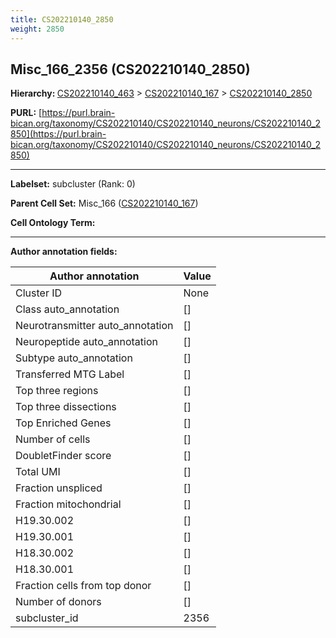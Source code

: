 ```yaml
---
title: CS202210140_2850
weight: 2850
---
```

## Misc_166_2356 (CS202210140_2850)
<b>Hierarchy: </b>
[CS202210140_463](../CS202210140_463) >
[CS202210140_167](../CS202210140_167) >
[CS202210140_2850](../CS202210140_2850)

**PURL:** [https://purl.brain-bican.org/taxonomy/CS202210140/CS202210140_neurons/CS202210140_2850](https://purl.brain-bican.org/taxonomy/CS202210140/CS202210140_neurons/CS202210140_2850)

---


**Labelset:** subcluster (Rank: 0)

**Parent Cell Set:** Misc_166 ([CS202210140_167](../CS202210140_167))



**Cell Ontology Term:** 

[MARKER GENES.]: #


---

[TRANSFERRED ANNOTATIONS.]: #


[AUTHOR ANNOTATION FIELDS.]: #


**Author annotation fields:**

| Author annotation | Value |
|-------------------|-------|
|Cluster ID|None|
|Class auto_annotation|[]|
|Neurotransmitter auto_annotation|[]|
|Neuropeptide auto_annotation|[]|
|Subtype auto_annotation|[]|
|Transferred MTG Label|[]|
|Top three regions|[]|
|Top three dissections|[]|
|Top Enriched Genes|[]|
|Number of cells|[]|
|DoubletFinder score|[]|
|Total UMI|[]|
|Fraction unspliced|[]|
|Fraction mitochondrial|[]|
|H19.30.002|[]|
|H19.30.001|[]|
|H18.30.002|[]|
|H18.30.001|[]|
|Fraction cells from top donor|[]|
|Number of donors|[]|
|subcluster_id|2356|

